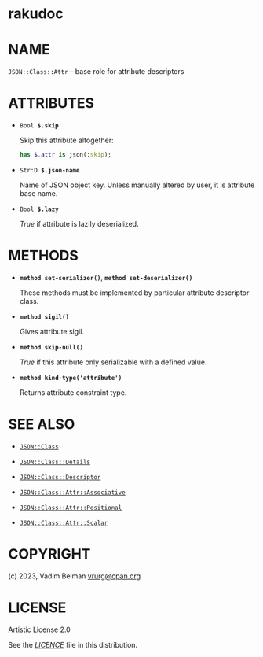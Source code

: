 rakudoc
=======

NAME
====

`JSON::Class::Attr` – base role for attribute descriptors

ATTRIBUTES
==========

  * `Bool `**`$.skip`**

    Skip this attribute altogether:

    ```raku
    has $.attr is json(:skip);
    ```

  * `Str:D `**`$.json-name`**

    Name of JSON object key. Unless manually altered by user, it is attribute base name.

  * `Bool `**`$.lazy`**

    *True* if attribute is lazily deserialized.

METHODS
=======

  * **`method set-serializer()`**, **`method set-deserializer()`**

    These methods must be implemented by particular attribute descriptor class.

  * **`method sigil()`**

    Gives attribute sigil.

  * **`method skip-null()`**

    *True* if this attribute only serializable with a defined value.

  * **`method kind-type('attribute')`**

    Returns attribute constraint type.

SEE ALSO
========

  * [`JSON::Class`](../Class.md)

  * [`JSON::Class::Details`](Details.md)

  * [`JSON::Class::Descriptor`](Descriptor.md)

  * [`JSON::Class::Attr::Associative`](Attr/Associative.md)

  * [`JSON::Class::Attr::Positional`](Attr/Positional.md)

  * [`JSON::Class::Attr::Scalar`](Attr/Scalar.md)

COPYRIGHT
=========

(c) 2023, Vadim Belman <vrurg@cpan.org>

LICENSE
=======

Artistic License 2.0

See the [*LICENCE*](../../../../LICENCE) file in this distribution.

